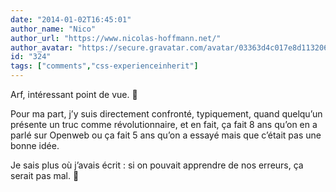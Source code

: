 ```yaml
---
date: "2014-01-02T16:45:01"
author_name: "Nico"
author_url: "https://www.nicolas-hoffmann.net/"
author_avatar: "https://secure.gravatar.com/avatar/03363d4c017e8d11320687f2efa722a0"
id: "324"
tags: ["comments","css-experienceinherit"]
---
```

Arf, intéressant point de vue. 🙂

Pour ma part, j’y suis directement confronté, typiquement, quand quelqu’un présente un truc comme révolutionnaire, et en fait, ça fait 8 ans qu’on en a parlé sur Openweb ou ça fait 5 ans qu’on a essayé mais que c’était pas une bonne idée.

Je sais plus où j’avais écrit : si on pouvait apprendre de nos erreurs, ça serait pas mal. 🙂
